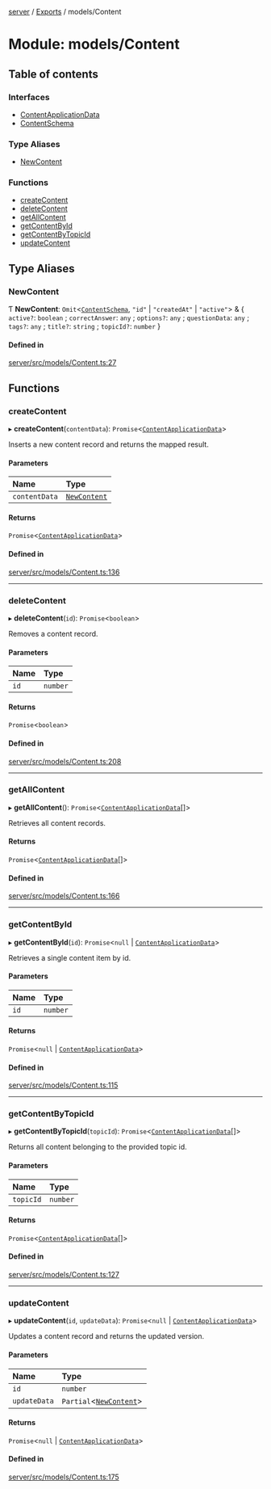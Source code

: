 [server](../README.md) / [Exports](../modules.md) / models/Content

# Module: models/Content

## Table of contents

### Interfaces

- [ContentApplicationData](../interfaces/models_Content.ContentApplicationData.md)
- [ContentSchema](../interfaces/models_Content.ContentSchema.md)

### Type Aliases

- [NewContent](models_Content.md#newcontent)

### Functions

- [createContent](models_Content.md#createcontent)
- [deleteContent](models_Content.md#deletecontent)
- [getAllContent](models_Content.md#getallcontent)
- [getContentById](models_Content.md#getcontentbyid)
- [getContentByTopicId](models_Content.md#getcontentbytopicid)
- [updateContent](models_Content.md#updatecontent)

## Type Aliases

### NewContent

Ƭ **NewContent**: `Omit`\<[`ContentSchema`](../interfaces/models_Content.ContentSchema.md), ``"id"`` \| ``"createdAt"`` \| ``"active"``\> & \{ `active?`: `boolean` ; `correctAnswer`: `any` ; `options?`: `any` ; `questionData`: `any` ; `tags?`: `any` ; `title?`: `string` ; `topicId?`: `number`  }

#### Defined in

[server/src/models/Content.ts:27](https://github.com/niklas-joh/french-learning-platform/blob/f88c80a984d39a715bd427891d156cc94cff3831/server/src/models/Content.ts#L27)

## Functions

### createContent

▸ **createContent**(`contentData`): `Promise`\<[`ContentApplicationData`](../interfaces/models_Content.ContentApplicationData.md)\>

Inserts a new content record and returns the mapped result.

#### Parameters

| Name | Type |
| :------ | :------ |
| `contentData` | [`NewContent`](models_Content.md#newcontent) |

#### Returns

`Promise`\<[`ContentApplicationData`](../interfaces/models_Content.ContentApplicationData.md)\>

#### Defined in

[server/src/models/Content.ts:136](https://github.com/niklas-joh/french-learning-platform/blob/f88c80a984d39a715bd427891d156cc94cff3831/server/src/models/Content.ts#L136)

___

### deleteContent

▸ **deleteContent**(`id`): `Promise`\<`boolean`\>

Removes a content record.

#### Parameters

| Name | Type |
| :------ | :------ |
| `id` | `number` |

#### Returns

`Promise`\<`boolean`\>

#### Defined in

[server/src/models/Content.ts:208](https://github.com/niklas-joh/french-learning-platform/blob/f88c80a984d39a715bd427891d156cc94cff3831/server/src/models/Content.ts#L208)

___

### getAllContent

▸ **getAllContent**(): `Promise`\<[`ContentApplicationData`](../interfaces/models_Content.ContentApplicationData.md)[]\>

Retrieves all content records.

#### Returns

`Promise`\<[`ContentApplicationData`](../interfaces/models_Content.ContentApplicationData.md)[]\>

#### Defined in

[server/src/models/Content.ts:166](https://github.com/niklas-joh/french-learning-platform/blob/f88c80a984d39a715bd427891d156cc94cff3831/server/src/models/Content.ts#L166)

___

### getContentById

▸ **getContentById**(`id`): `Promise`\<``null`` \| [`ContentApplicationData`](../interfaces/models_Content.ContentApplicationData.md)\>

Retrieves a single content item by id.

#### Parameters

| Name | Type |
| :------ | :------ |
| `id` | `number` |

#### Returns

`Promise`\<``null`` \| [`ContentApplicationData`](../interfaces/models_Content.ContentApplicationData.md)\>

#### Defined in

[server/src/models/Content.ts:115](https://github.com/niklas-joh/french-learning-platform/blob/f88c80a984d39a715bd427891d156cc94cff3831/server/src/models/Content.ts#L115)

___

### getContentByTopicId

▸ **getContentByTopicId**(`topicId`): `Promise`\<[`ContentApplicationData`](../interfaces/models_Content.ContentApplicationData.md)[]\>

Returns all content belonging to the provided topic id.

#### Parameters

| Name | Type |
| :------ | :------ |
| `topicId` | `number` |

#### Returns

`Promise`\<[`ContentApplicationData`](../interfaces/models_Content.ContentApplicationData.md)[]\>

#### Defined in

[server/src/models/Content.ts:127](https://github.com/niklas-joh/french-learning-platform/blob/f88c80a984d39a715bd427891d156cc94cff3831/server/src/models/Content.ts#L127)

___

### updateContent

▸ **updateContent**(`id`, `updateData`): `Promise`\<``null`` \| [`ContentApplicationData`](../interfaces/models_Content.ContentApplicationData.md)\>

Updates a content record and returns the updated version.

#### Parameters

| Name | Type |
| :------ | :------ |
| `id` | `number` |
| `updateData` | `Partial`\<[`NewContent`](models_Content.md#newcontent)\> |

#### Returns

`Promise`\<``null`` \| [`ContentApplicationData`](../interfaces/models_Content.ContentApplicationData.md)\>

#### Defined in

[server/src/models/Content.ts:175](https://github.com/niklas-joh/french-learning-platform/blob/f88c80a984d39a715bd427891d156cc94cff3831/server/src/models/Content.ts#L175)
